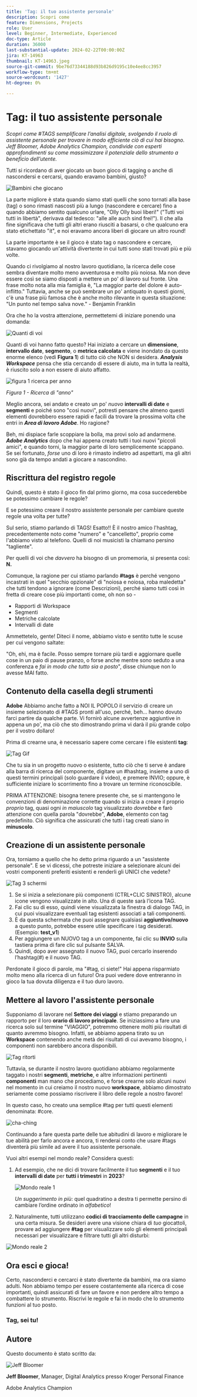 ```yaml
---
title: 'Tag: il tuo assistente personale'
description: Scopri come
feature: Dimensions, Projects
role: User
level: Beginner, Intermediate, Experienced
doc-type: Article
duration: 36000
last-substantial-update: 2024-02-22T00:00:00Z
jira: KT-14963
thumbnail: KT-14963.jpeg
source-git-commit: 9be76d73344188d93b826d9195c10e4ee8cc3957
workflow-type: tm+mt
source-wordcount: '1427'
ht-degree: 0%

---
```



# Tag: il tuo assistente personale

_Scopri come #TAGS semplificare l’analisi digitale, svolgendo il ruolo di assistente personale per trovare in modo efficiente ciò di cui hai bisogno. Jeff Bloomer, Adobe Analytics Champion, condivide con esperti approfondimenti su come massimizzare il potenziale dello strumento a beneficio dell’utente._

Tutti si ricordano di aver giocato un buon gioco di tagging o anche di nascondersi e cercarsi, quando eravamo bambini, giusto?

![Bambini che giocano](assets/kids-playing2.jpeg)

La parte migliore è stata quando siamo stati quelli che sono tornati alla base (tag) o sono rimasti nascosti più a lungo (nascondere e cercare) fino a quando abbiamo sentito qualcuno urlare, &quot;Olly Olly buoi liberi!&quot; (&quot;Tutti voi tutti in libertà&quot;, derivava dal tedesco: &quot;alle alle auch sind frei!&quot;).  Il che alla fine significava che tutti gli altri erano riusciti a basarsi, o che qualcuno era stato etichettato &quot;it&quot;, e noi eravamo ancora liberi di giocare un altro round!

La parte importante è se il gioco è stato tag o nascondere e cercare, stavamo giocando un&#39;attività divertente in cui tutti sono stati trovati più e più volte.

Quando ci rivolgiamo al nostro lavoro quotidiano, la ricerca delle cose sembra diventare molto meno avventurosa e molto più noiosa. Ma non deve essere così se siamo disposti a mettere un po&#39; di lavoro sul fronte.  Una frase molto nota alla mia famiglia è, &quot;La maggior parte del dolore è auto-inflitto.&quot; Tuttavia, anche se può sembrare un po&#39; antiquato in questi giorni, c&#39;è una frase più famosa che è anche molto rilevante in questa situazione: &quot;Un punto nel tempo salva nove.&quot; - Benjamin Franklin

Ora che ho la vostra attenzione, permettetemi di iniziare ponendo una domanda:


![Quanti di voi](assets/how-many-of-you.jpg)

Quanti di voi hanno fatto questo?  Hai iniziato a cercare un **dimensione**, **intervallo date**, **segmento**, o **metrica calcolata** e viene inondato da questo enorme elenco (vedi **Figura 1**) di tutto ciò che NON si desidera.  ***Analysis Workspace*** pensa che stia cercando di essere di aiuto, ma in tutta la realtà, è riuscito solo a non essere di aiuto affatto.

![figura 1 ricerca per anno](assets/tags-example-year.jpg)

*Figura 1 - Ricerca di &quot;anno&quot;*

Meglio ancora, sei andato e creato un po&#39; *nuovo* **intervalli di date** e **segmenti** e poiché sono &quot;così nuovi&quot;, potresti pensare che almeno questi elementi dovrebbero essere rapidi e facili da trovare la prossima volta che entri in ***Area di lavoro Adobe***. Ho ragione?

Beh, mi dispiace farle scoppiare la bolla, ma provi solo ad andarmene. ***Adobe Analytics*** dopo che hai appena creato tutti i tuoi nuovi &quot;piccoli amici&quot;, e quando torni, la maggior parte di loro semplicemente scappano.  Se sei fortunato, *forse* uno di loro è rimasto indietro ad aspettarti, ma gli altri sono già da tempo andati a giocare a nascondino.

## Riscrittura del registro regole

Quindi, questo è stato il gioco fin dal primo giorno, ma cosa succederebbe se potessimo cambiare le regole?

E se potessimo creare il nostro assistente personale per cambiare queste regole una volta per tutte?

Sul serio, stiamo parlando di TAGS!  Esatto!!  È il nostro amico l&#39;hashtag, precedentemente noto come &quot;numero&quot; e &quot;cancelletto&quot;, proprio come l&#39;abbiamo visto al telefono.  Quelli di noi musicisti la chiamano persino &quot;tagliente&quot;.

Per quelli di voi che *davvero* ha bisogno di un promemoria, si presenta così: **N.**

Comunque, la ragione per cui stiamo parlando **#tags** è perché vengono incastrati in quel &quot;secchio opzionale&quot; di &quot;noiosa e noiosa, roba maledetta&quot; che tutti tendono a ignorare (come Descrizioni), perché siamo tutti così in fretta di creare cose più importanti come, oh non so -

- Rapporti di Workspace
- Segmenti
- Metriche calcolate 
- Intervalli di date

Ammettetelo, gente!  Diteci il nome, abbiamo visto e sentito tutte le scuse per cui vengono saltate:

&quot;Oh, ehi, ma è facile.  Posso sempre tornare più tardi e aggiornare quelle cose in un paio di pause pranzo, o forse anche mentre sono seduto a una conferenza e *fai in modo che tutto sia a posto*&quot;, disse chiunque non lo avesse MAI fatto.

## Contenuto della casella degli strumenti

**Adobe** Abbiamo anche fatto a NOI IL POPOLO il servizio di creare un insieme selezionato di #TAGS pronti all&#39;uso, perché, beh... hanno dovuto farci partire da qualche parte.  Vi fornirò alcune avvertenze aggiuntive in appena un po&#39;, ma ciò che sto dimostrando prima vi darà il più grande colpo per il vostro dollaro!

Prima di crearne una, è necessario sapere come cercare i file esistenti **tag**:

![Tag Gif](assets/tags-gif.gif)

Che tu sia in un progetto nuovo o esistente, tutto ciò che ti serve è andare alla barra di ricerca del componente, digitare un #hashtag, insieme a uno di questi termini principali (solo guardare il video), e premere INVIO; oppure, è sufficiente iniziare lo scorrimento fino a trovare un termine riconoscibile.

PRIMA ATTENZIONE: bisogna tenere presente che, se si mantengono le convenzioni di denominazione corrette quando si inizia a creare il proprio *proprio* tag, quasi ogni *in maiuscolo* tag visualizzato *dovrebbe* e farò attenzione con quella parola &quot;dovrebbe&quot;, **Adobe**, elemento con tag predefinito.  Ciò significa che assicurati che tutti i tag creati siano in **minuscolo**.

## Creazione di un assistente personale

Ora, torniamo a quello che ho detto prima riguardo a un &quot;assistente personale&quot;.  E se vi dicessi, che potreste iniziare a selezionare alcuni dei vostri componenti preferiti esistenti e renderli gli UNICI che vedete?

![Tag 3 schermi](assets/3-screens-tags.jpg)


1. Se si inizia a selezionare più componenti (CTRL+CLIC SINISTRO), alcune icone vengono visualizzate in alto.  Una di queste sarà l’icona TAG.
1. Fai clic su di esso, quindi viene visualizzata la finestra di dialogo TAG, in cui puoi visualizzare eventuali tag esistenti associati a tali componenti.
1. È da questa schermata che puoi assegnare qualsiasi **aggiuntivo/nuovo** a questo punto, potrebbe essere utile specificare i tag desiderati.  (Esempio: **test\_v1**)
1. Per aggiungere un NUOVO tag a un componente, fai clic su **INVIO** sulla tastiera prima di fare clic sul pulsante SALVA.
1. Quindi, dopo aver assegnato il nuovo TAG, puoi cercarlo inserendo l’hashtag(#) e il nuovo TAG.

Perdonate il gioco di parole, ma &quot;#tag, ci siete!&quot;  Hai appena risparmiato molto meno alla ricerca di un futuro!  Ora puoi vedere dove entreranno in gioco la tua dovuta diligenza e il tuo duro lavoro.

## Mettere al lavoro l&#39;assistente personale

Supponiamo di lavorare nel **Settore dei viaggi** e stiamo preparando un rapporto per il loro **orario di lavoro principale**.  Se iniziassimo a fare una ricerca solo sul termine &quot;VIAGGIO&quot;, potremmo ottenere molti più risultati di quanto avremmo bisogno.  Infatti, se abbiamo appena tirato su un **Workspace** contenendo anche metà dei risultati di cui avevamo bisogno, i componenti non sarebbero ancora disponibili.

![Tag ritorti](assets/tags-example-travel.jpg)

Tuttavia, se durante il nostro lavoro quotidiano abbiamo regolarmente taggato i nostri **segmenti**, **metriche**, e altre informazioni pertinenti **componenti** man mano che procediamo, e forse crearne solo alcuni nuovi nel momento in cui creiamo il nostro nuovo **workspace**, abbiamo dimostrato seriamente come possiamo riscrivere il libro delle regole a nostro favore!

In questo caso, ho creato una semplice #tag per tutti questi elementi denominata: #core.

![cha-ching](assets/cha-ching.png)

Continuando a fare questa parte delle tue abitudini di lavoro e migliorare le tue abilità per farlo ancora e ancora, ti renderai conto che usare #tags diventerà più simile ad avere il tuo assistente personale.

Vuoi altri esempi nel mondo reale? Considera questi:

1. Ad esempio, che ne dici di trovare facilmente il tuo **segmenti** e il tuo **intervalli di date** per **tutti i trimestri** in **2023**?

   ![Mondo reale 1](assets/real-world-1.png)

   *Un suggerimento in più*: quel quadratino a destra ti permette persino di cambiare l’ordine ordinato in *alfabetico*!


1. Naturalmente, tutti utilizzano **codici di tracciamento delle campagne** in una certa misura.  Se desideri avere una visione chiara di *tuo* giocattoli, provare ad aggiungere **#tag** per visualizzare solo gli elementi principali necessari per visualizzare e filtrare tutti gli altri disturbi:

![Mondo reale 2](assets/real-world-2.png)

## Ora esci e gioca!

Certo, nasconderci e cercarci è stato divertente da bambini, ma ora siamo adulti.  Non abbiamo tempo per essere costantemente alla ricerca di cose importanti, quindi assicurati di fare un favore e non perdere altro tempo a combattere lo strumento.  Riscrivi le regole e fai in modo che lo strumento funzioni al tuo posto.

### Tag, sei tu!


## Autore

Questo documento è stato scritto da:

![Jeff Bloomer](assets/jeff-bloomer.png)

**Jeff Bloomer**, Manager, Digital Analytics presso Kroger Personal Finance

Adobe Analytics Champion







